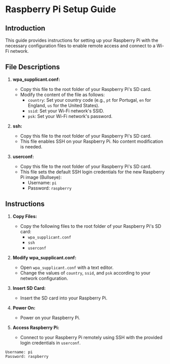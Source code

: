 # Raspberry Pi Setup Guide

## Introduction

This guide provides instructions for setting up your Raspberry Pi with the necessary configuration files to enable remote access and connect to a Wi-Fi network.

## File Descriptions

1. **wpa_supplicant.conf:**
   - Copy this file to the root folder of your Raspberry Pi's SD card.
   - Modify the content of the file as follows:
     - `country`: Set your country code (e.g., `pt` for Portugal, `en` for England, `us` for the United States).
     - `ssid`: Set your Wi-Fi network's SSID.
     - `psk`: Set your Wi-Fi network's password.

2. **ssh:**
   - Copy this file to the root folder of your Raspberry Pi's SD card.
   - This file enables SSH on your Raspberry Pi. No content modification is needed.

3. **userconf:**
   - Copy this file to the root folder of your Raspberry Pi's SD card.
   - This file sets the default SSH login credentials for the new Raspberry Pi image (Bullseye):
     - Username: `pi`
     - Password: `raspberry`

## Instructions

1. **Copy Files:**
   - Copy the following files to the root folder of your Raspberry Pi's SD card:
     - `wpa_supplicant.conf`
     - `ssh`
     - `userconf`

2. **Modify wpa_supplicant.conf:**
   - Open `wpa_supplicant.conf` with a text editor.
   - Change the values of `country`, `ssid`, and `psk` according to your network configuration.

3. **Insert SD Card:**
   - Insert the SD card into your Raspberry Pi.

4. **Power On:**
   - Power on your Raspberry Pi.

5. **Access Raspberry Pi:**
   - Connect to your Raspberry Pi remotely using SSH with the provided login credentials in `userconf`.

```plaintext
Username: pi
Password: raspberry
